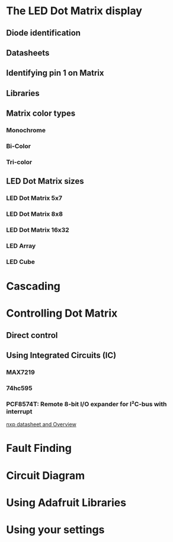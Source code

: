 
# The LED Dot Matrix display

## 

## Diode identification
## Datasheets
## Identifying pin 1 on Matrix

## Libraries

## Matrix color types
### Monochrome
### Bi-Color
### Tri-color

## LED Dot Matrix sizes
### LED Dot Matrix 5x7
### LED Dot Matrix 8x8
### LED Dot Matrix 16x32
### LED Array
### LED Cube

# Cascading

# Controlling Dot Matrix

## Direct control

## Using Integrated Circuits (IC)

### MAX7219

### 74hc595

### PCF8574T: Remote 8-bit I/O expander for I²C‑bus with interrupt

[nxp datasheet and Overview](http://www.nxp.com/products/interfaces/ic-bus-portfolio/ic-general-purpose-i-o/remote-8-bit-i-o-expander-for-icbus-with-interrupt:PCF8574T?fpsp=1&tab=Overview )


# Fault Finding

# Circuit Diagram

# Using Adafruit Libraries

# Using your settings


 